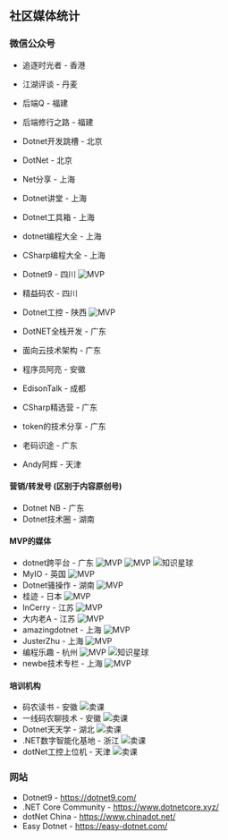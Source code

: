 ## 社区媒体统计

### 微信公众号
- 追逐时光者 - 香港
- 江湖评谈 - 丹麦
- 后端Q - 福建
- 后端修行之路 - 福建
- Dotnet开发跳槽 - 北京
- DotNet - 北京
- Net分享 - 上海
- Dotnet讲堂 - 上海

- Dotnet工具箱 - 上海
- dotnet编程大全 - 上海
- CSharp编程大全 - 上海
- Dotnet9 - 四川 ![MVP](https://img.shields.io/badge/朝夕软文-FFE751.svg)
- 精益码农 - 四川
- Dotnet工控 - 陕西 ![MVP](https://img.shields.io/badge/朝夕软文-FFE751.svg)
- DotNET全栈开发 - 广东
- 面向云技术架构 - 广东

- 程序员阿亮 - 安徽
- EdisonTalk - 成都
- CSharp精选营 - 广东
- token的技术分享 - 广东
- 老码识途 - 广东
- Andy阿辉 - 天津

#### 营销/转发号 (区别于内容原创号)
- Dotnet NB - 广东
- Dotnet技术圈 - 湖南

#### MVP的媒体
- dotnet跨平台 - 广东 ![MVP](https://img.shields.io/badge/MVP-2d6cbe.svg) ![MVP](https://img.shields.io/badge/朝夕软文-FFE751.svg) ![知识星球](https://img.shields.io/badge/知识星球-708aff.svg)
- MyIO - 英国 ![MVP](https://img.shields.io/badge/MVP-2d6cbe.svg)
- Dotnet骚操作 - 湖南 ![MVP](https://img.shields.io/badge/MVP-2d6cbe.svg)
- 桂迹 - 日本 ![MVP](https://img.shields.io/badge/MVP-2d6cbe.svg)
- InCerry - 江苏 ![MVP](https://img.shields.io/badge/MVP-2d6cbe.svg)
- 大内老A - 江苏 ![MVP](https://img.shields.io/badge/MVP-2d6cbe.svg)
- amazingdotnet - 上海 ![MVP](https://img.shields.io/badge/MVP-2d6cbe.svg)
- JusterZhu - 上海 ![MVP](https://img.shields.io/badge/MVP-2d6cbe.svg)
- 编程乐趣 - 杭州 ![MVP](https://img.shields.io/badge/MVP-2d6cbe.svg)  ![知识星球](https://img.shields.io/badge/知识星球-708aff.svg)
- newbe技术专栏 - 上海 ![MVP](https://img.shields.io/badge/MVP-2d6cbe.svg)

#### 培训机构
- 码农读书 - 安徽 ![卖课](https://img.shields.io/badge/卖课-1d4d05.svg)
- 一线码农聊技术 - 安徽 ![卖课](https://img.shields.io/badge/卖课-1d4d05.svg)
- Dotnet天天学 - 湖北 ![卖课](https://img.shields.io/badge/卖课-1d4d05.svg)
- .NET数字智能化基地 - 浙江 ![卖课](https://img.shields.io/badge/卖咨询-1d4d05.svg)
- dotNet工控上位机 - 天津 ![卖课](https://img.shields.io/badge/卖咨询-1d4d05.svg)

### 网站
- Dotnet9 - https://dotnet9.com/
- .NET Core Community - https://www.dotnetcore.xyz/
- dotNet China - https://www.chinadot.net/
- Easy Dotnet - https://easy-dotnet.com/
